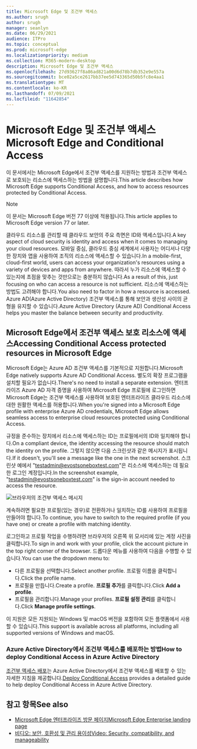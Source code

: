 ```yaml
---
title: Microsoft Edge 및 조건부 액세스
ms.author: srugh
author: srugh
manager: seanlyn
ms.date: 06/29/2021
audience: ITPro
ms.topic: conceptual
ms.prod: microsoft-edge
ms.localizationpriority: medium
ms.collection: M365-modern-desktop
description: Microsoft Edge 및 조건부 액세스
ms.openlocfilehash: 27d93627f8a86ad821a00d6d78b7db352e9e557a
ms.sourcegitcommit: bce02a5ce2617bb37ee5d743365d50b5fc8e4aa1
ms.translationtype: MT
ms.contentlocale: ko-KR
ms.lasthandoff: 07/09/2021
ms.locfileid: "11642854"
---
```

# <a name="microsoft-edge-and-conditional-access"></a><span data-ttu-id="d71c9-103">Microsoft Edge 및 조건부 액세스</span><span class="sxs-lookup"><span data-stu-id="d71c9-103">Microsoft Edge and Conditional Access</span></span>
  
<span data-ttu-id="d71c9-104">이 문서에서는 Microsoft Edge에서 조건부 액세스를 지원하는 방법과 조건부 액세스로 보호되는 리소스에 액세스하는 방법을 설명합니다.</span><span class="sxs-lookup"><span data-stu-id="d71c9-104">This article describes how Microsoft Edge supports Conditional Access, and how to access resources protected by Conditional Access.</span></span>

> [!NOTE]
> <span data-ttu-id="d71c9-105">이 문서는 Microsoft Edge 버전 77 이상에 적용됩니다.</span><span class="sxs-lookup"><span data-stu-id="d71c9-105">This article applies to Microsoft Edge version 77 or later.</span></span>

<span data-ttu-id="d71c9-106">클라우드 리소스를 관리할 때 클라우드 보안의 주요 측면은 ID와 액세스입니다.</span><span class="sxs-lookup"><span data-stu-id="d71c9-106">A key aspect of cloud security is identity and access when it comes to managing your cloud resources.</span></span> <span data-ttu-id="d71c9-107">모바일 중심, 클라우드 중심 세계에서 사용자는 어디서나 다양한 장치와 앱을 사용하여 조직의 리소스에 액세스할 수 있습니다.</span><span class="sxs-lookup"><span data-stu-id="d71c9-107">In a mobile-first, cloud-first world, users can access your organization's resources using a variety of devices and apps from anywhere.</span></span> <span data-ttu-id="d71c9-108">따라서 누가 리소스에 액세스할 수 있는지에 초점을 맞추는 것만으로는 충분하지 않습니다.</span><span class="sxs-lookup"><span data-stu-id="d71c9-108">As a result of this, just focusing on who can access a resource is not sufficient.</span></span> <span data-ttu-id="d71c9-109">리소스에 액세스하는 방법도 고려해야 합니다.</span><span class="sxs-lookup"><span data-stu-id="d71c9-109">You also need to factor in how a resource is accessed.</span></span> <span data-ttu-id="d71c9-110">Azure AD(Azure Active Directory) 조건부 액세스를 통해 보안과 생산성 사이의 균형을 유지할 수 있습니다.</span><span class="sxs-lookup"><span data-stu-id="d71c9-110">Azure Active Directory (Azure AD) Conditional Access helps you master the balance between security and productivity.</span></span>

## <a name="accessing-conditional-access-protected-resources-in-microsoft-edge"></a><span data-ttu-id="d71c9-111">Microsoft Edge에서 조건부 액세스 보호 리소스에 액세스</span><span class="sxs-lookup"><span data-stu-id="d71c9-111">Accessing Conditional Access protected resources in Microsoft Edge</span></span>

<span data-ttu-id="d71c9-112">Microsoft Edge는 Azure AD 조건부 액세스를 기본적으로 지원합니다.</span><span class="sxs-lookup"><span data-stu-id="d71c9-112">Microsoft Edge natively supports Azure AD Conditional Access.</span></span> <span data-ttu-id="d71c9-113">별도의 확장 프로그램을 설치할 필요가 없습니다.</span><span class="sxs-lookup"><span data-stu-id="d71c9-113">There's no need to install a separate extension.</span></span> <span data-ttu-id="d71c9-114">엔터프라이즈 Azure AD 자격 증명을 사용하여 Microsoft Edge 프로필에 로그인하면 Microsoft Edge는 조건부 액세스를 사용하여 보호된 엔터프라이즈 클라우드 리소스에 대한 원활한 액세스를 허용합니다.</span><span class="sxs-lookup"><span data-stu-id="d71c9-114">When you're signed into a Microsoft Edge profile with enterprise Azure AD credentials, Microsoft Edge allows seamless access to enterprise cloud resources protected using Conditional Access.</span></span>

<span data-ttu-id="d71c9-115">규정을 준수하는 장치에서 리소스에 액세스하는 ID는 프로필에서의 ID와 일치해야 합니다.</span><span class="sxs-lookup"><span data-stu-id="d71c9-115">On a compliant device, the identity accessing the resource should match the identity on the profile.</span></span>  <span data-ttu-id="d71c9-116">그렇지 않으면 다음 스크린샷과 같은 메시지가 표시됩니다.</span><span class="sxs-lookup"><span data-stu-id="d71c9-116">If it doesn't, you'll see a message like the one in the next screenshot.</span></span> <span data-ttu-id="d71c9-117">스크린샷 예에서 "testadmin@evostsoneboxtest.com"은 리소스에 액세스하는 데 필요한 로그인 계정입니다.</span><span class="sxs-lookup"><span data-stu-id="d71c9-117">In the screenshot example, "testadmin@evostsoneboxtest.com" is the sign-in account needed to access the resource.</span></span>

![브라우저의 조건부 액세스 메시지](./media/edge-security/microsoft-edge-security-conditional-access.png)

<span data-ttu-id="d71c9-119">계속하려면 필요한 프로필(있는 경우)로 전환하거나 일치하는 ID를 사용하여 프로필을 만들어야 합니다.</span><span class="sxs-lookup"><span data-stu-id="d71c9-119">To continue, you have to switch to the required profile (if you have one) or create a profile with matching identity.</span></span>

<span data-ttu-id="d71c9-120">로그인하고 프로필 작업을 수행하려면 브라우저의 오른쪽 위 모서리에 있는 계정 사진을 클릭합니다.</span><span class="sxs-lookup"><span data-stu-id="d71c9-120">To sign in and work with your profile, click the account picture in the top right corner of the browser.</span></span> <span data-ttu-id="d71c9-121">드롭다운 메뉴를 사용하여 다음을 수행할 수 있습니다.</span><span class="sxs-lookup"><span data-stu-id="d71c9-121">You can use the dropdown menu to:</span></span>

- <span data-ttu-id="d71c9-122">다른 프로필을 선택합니다.</span><span class="sxs-lookup"><span data-stu-id="d71c9-122">Select another profile.</span></span> <span data-ttu-id="d71c9-123">프로필 이름을 클릭합니다.</span><span class="sxs-lookup"><span data-stu-id="d71c9-123">Click the profile name.</span></span>
- <span data-ttu-id="d71c9-124">프로필을 만듭니다.</span><span class="sxs-lookup"><span data-stu-id="d71c9-124">Create a profile.</span></span> <span data-ttu-id="d71c9-125">**프로필 추가**를 클릭합니다.</span><span class="sxs-lookup"><span data-stu-id="d71c9-125">Click **Add a profile**.</span></span>
- <span data-ttu-id="d71c9-126">프로필을 관리합니다.</span><span class="sxs-lookup"><span data-stu-id="d71c9-126">Manage your profiles.</span></span> <span data-ttu-id="d71c9-127">**프로필 설정 관리**를 클릭합니다.</span><span class="sxs-lookup"><span data-stu-id="d71c9-127">Click **Manage profile settings**.</span></span>

<span data-ttu-id="d71c9-128">이 지원은 모든 지원되는 Windows 및 macOS 버전을 포함하여 모든 플랫폼에서 사용할 수 있습니다.</span><span class="sxs-lookup"><span data-stu-id="d71c9-128">This support is available across all platforms, including all supported versions of Windows and macOS.</span></span>

### <a name="how-to-deploy-conditional-access-in-azure-active-directory"></a><span data-ttu-id="d71c9-129">Azure Active Directory에서 조건부 액세스를 배포하는 방법</span><span class="sxs-lookup"><span data-stu-id="d71c9-129">How to deploy Conditional Access in Azure Active Directory</span></span>

<span data-ttu-id="d71c9-130">[조건부 액세스 배포](/azure/active-directory/conditional-access/plan-conditional-access)는 Azure Active Directory에서 조건부 액세스를 배포할 수 있는 자세한 지침을 제공합니다.</span><span class="sxs-lookup"><span data-stu-id="d71c9-130">[Deploy Conditional Access](/azure/active-directory/conditional-access/plan-conditional-access) provides a detailed guide to help deploy Conditional Access in Azure Active Directory.</span></span>

## <a name="see-also"></a><span data-ttu-id="d71c9-131">참고 항목</span><span class="sxs-lookup"><span data-stu-id="d71c9-131">See also</span></span>

- [<span data-ttu-id="d71c9-132">Microsoft Edge 엔터프라이즈 방문 페이지</span><span class="sxs-lookup"><span data-stu-id="d71c9-132">Microsoft Edge Enterprise landing page</span></span>](https://aka.ms/EdgeEnterprise)
- [<span data-ttu-id="d71c9-133">비디오: 보안, 호환성 및 관리 용이성</span><span class="sxs-lookup"><span data-stu-id="d71c9-133">Video: Security, compatibility, and manageability</span></span>](/microsoft-edge-video-security-compatibility-manageability.md)